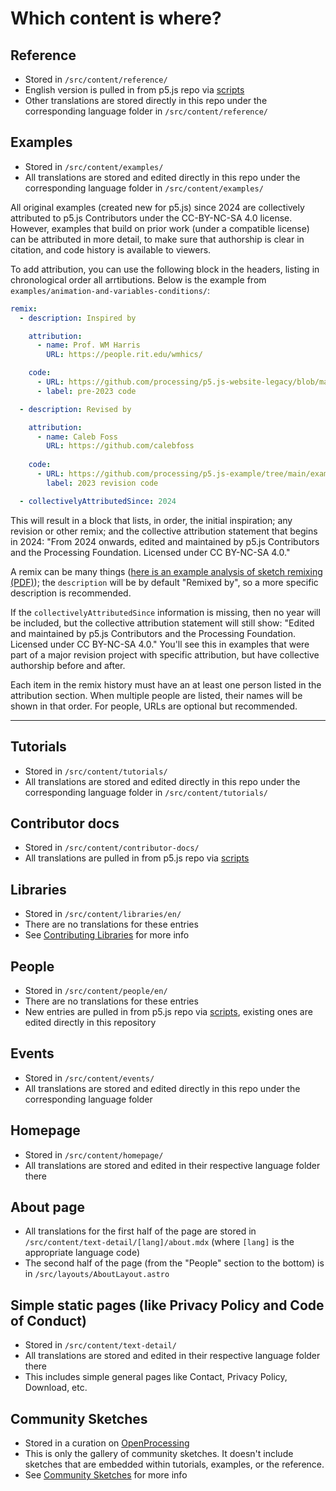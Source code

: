 # Which content is where?

## Reference

- Stored in `/src/content/reference/`
- English version is pulled in from p5.js repo via [scripts](./scripts.md)
- Other translations are stored directly in this repo under the corresponding language folder in `/src/content/reference/`

## Examples

- Stored in `/src/content/examples/`
- All translations are stored and edited directly in this repo under the corresponding language folder in `/src/content/examples/`

All original examples (created new for p5.js) since 2024 are collectively attributed to p5.js Contributors under the CC-BY-NC-SA 4.0 license. However, examples that build on prior work (under a compatible license) can be attributed in more detail, to make sure that authorship is clear in citation, and code history is available to viewers.

To add attribution, you can use the following block in the headers, listing in chronological order all arrtibutions. Below is the example from `examples/animation-and-variables-conditions/`:

```yaml
remix:
  - description: Inspired by

    attribution:
      - name: Prof. WM Harris
        URL: https://people.rit.edu/wmhics/

    code:
      - URL: https://github.com/processing/p5.js-website-legacy/blob/main/src/data/examples/en/04_Control/05_Logical_Operators_2.js
      - label: pre-2023 code

  - description: Revised by

    attribution:    
      - name: Caleb Foss
        URL: https://github.com/calebfoss
 
    code:
      - URL: https://github.com/processing/p5.js-example/tree/main/examples/02_Animation_And_Variables/03_Conditions
        label: 2023 revision code

  - collectivelyAttributedSince: 2024
```

This will result in a block that lists, in order, the initial inspiration; any revision or other remix; and the collective attribution statement that begins in 2024: "From 2024 onwards, edited and maintained by p5.js Contributors and the Processing Foundation. Licensed under CC BY-NC-SA 4.0."

A remix can be many things ([here is an example analysis of sketch remixing (PDF)](https://dl.acm.org/doi/pdf/10.1145/3563657.3595969)); the `description` will be by default "Remixed by", so a more specific description is recommended.

If the `collectivelyAttributedSince` information is missing, then no year will be included, but the collective attribution statement will still show: "Edited and maintained by p5.js Contributors and the Processing Foundation. Licensed under CC BY-NC-SA 4.0." You'll see this in examples that were part of a major revision project with specific attribution, but have collective authorship before and after.

Each item in the remix history must have an at least one person listed in the attribution section. When multiple people are listed, their names will be shown in that order. For people, URLs are optional but recommended.

---

## Tutorials

- Stored in `/src/content/tutorials/`
- All translations are stored and edited directly in this repo under the corresponding language folder in `/src/content/tutorials/`

## Contributor docs

- Stored in `/src/content/contributor-docs/`
- All translations are pulled in from p5.js repo via [scripts](./scripts.md)

## Libraries

- Stored in `/src/content/libraries/en/`
- There are no translations for these entries
- See [Contributing Libraries](./contributing_libraries.md) for more info

## People

- Stored in `/src/content/people/en/`
- There are no translations for these entries
- New entries are pulled in from p5.js repo via [scripts](./scripts.md), existing ones are edited directly in this repository

## Events

- Stored in `/src/content/events/`
- All translations are stored and edited directly in this repo under the corresponding language folder

## Homepage

- Stored in `/src/content/homepage/`
- All translations are stored and edited in their respective language folder there

## About page

- All translations for the first half of the page are stored in `/src/content/text-detail/[lang]/about.mdx` (where `[lang]` is the appropriate language code)
- The second half of the page (from the "People" section to the bottom) is in `/src/layouts/AboutLayout.astro`

## Simple static pages (like Privacy Policy and Code of Conduct)

- Stored in `/src/content/text-detail/`
- All translations are stored and edited in their respective language folder there
- This includes simple general pages like Contact, Privacy Policy, Download, etc.

## Community Sketches

- Stored in a curation on [OpenProcessing](https://openprocessing.org)
- This is only the gallery of community sketches. It doesn't include sketches that are embedded within tutorials, examples, or the reference.
- See [Community Sketches](./community_sketches.md) for more info
